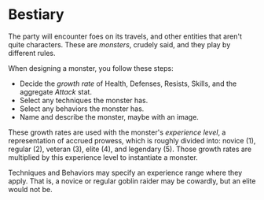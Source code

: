 # Bestiary

The party will encounter foes on its travels, and other entities that aren't quite characters. These are *monsters*, crudely said, and they play by different rules.

When designing a monster, you follow these steps:

- Decide the *growth rate* of Health, Defenses, Resists, Skills, and the aggregate *Attack* stat.
- Select any techniques the monster has.
- Select any behaviors the monster has.
- Name and describe the monster, maybe with an image.

These growth rates are used with the monster's *experience level*, a representation of accrued prowess, which is roughly divided into: novice (1), regular (2), veteran (3), elite (4), and legendary (5). Those growth rates are multiplied by this experience level to instantiate a monster.

Techniques and Behaviors may specify an experience range where they apply. That is, a novice or regular goblin raider may be cowardly, but an elite would not be.
